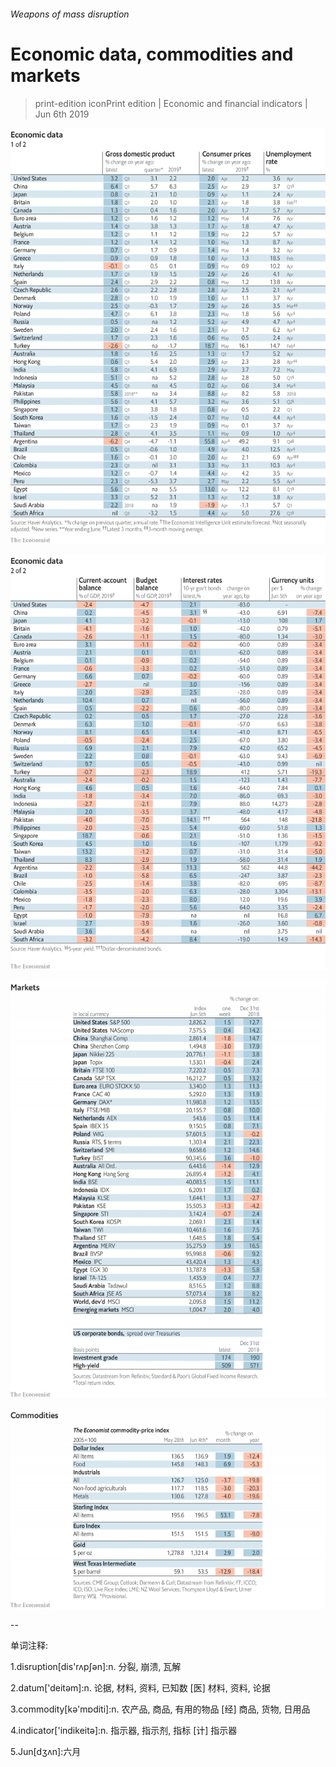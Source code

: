 ###### Weapons of mass disruption

# Economic data, commodities and markets 

> print-edition iconPrint edition | Economic and financial indicators | Jun 6th 2019 

![image](images/20190608_int101.png) 

![image](images/20190608_int102.png) 

![image](images/20190608_int201.png) 

![image](images/20190608_int401.png) 

-- 

 单词注释:

1.disruption[dis'rʌpʃәn]:n. 分裂, 崩溃, 瓦解 

2.datum['deitәm]:n. 论据, 材料, 资料, 已知数 [医] 材料, 资料, 论据 

3.commodity[kә'mɒditi]:n. 农产品, 商品, 有用的物品 [经] 商品, 货物, 日用品 

4.indicator['indikeitә]:n. 指示器, 指示剂, 指标 [计] 指示器 

5.Jun[dʒʌn]:六月 

